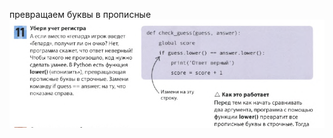 превращаем буквы в прописные
![](../../01.Программирование_на_Pyth_для_детей/_Pictures/Pasted_image_20250305234635.png)